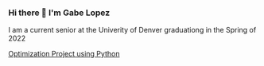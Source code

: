 ### Hi there 👋 I'm Gabe Lopez



I am a current senior at the Univerity of Denver graduationg in the Spring of 2022

[Optimization Project using Python](https://github.com/gabelopez2523/gabelopez2523/blob/main/Python%20Final%20Project.ipynb)



